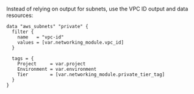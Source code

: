 Instead of relying on output for subnets, use the VPC ID output and data resources:

```hcl
data "aws_subnets" "private" {
  filter {
    name   = "vpc-id"
    values = [var.networking_module.vpc_id]
  }

  tags = {
    Project     = var.project
    Environment = var.environment
    Tier        = [var.networking_module.private_tier_tag]
  }
}
```